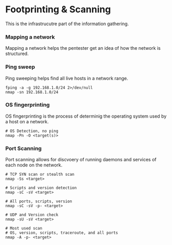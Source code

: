 # Footprinting & Scanning

This is the infrastrucutre part of the information gathering.
### Mapping a network

Mapping a network helps the pentester get an idea of how the network is structured.
### Ping sweep

Ping sweeping helps find all live hosts in a network range.

```
fping -a -g 192.168.1.0/24 2>/dev/null
nmap -sn 192.168.1.0/24
```
### OS fingerprinting

OS fingerprinting is the process of determinig the operating system used by a host on a network.

```
# OS Detection, no ping
nmap -Pn -O <target(s)>
```
### Port Scanning

Port scanning allows for discvoery of running daemons and services of each node on the network.

```
# TCP SYN scan or stealth scan
nmap -Ss <target>

# Scripts and version detection
nmap -sC -sV <target>

# All ports, scripts, version
nmap -sC -sV -p- <target>

# UDP and Version check
nmap -sU -sV <target>

# Most used scan
# OS, version, scripts, traceroute, and all ports
nmap -A -p- <target>
```